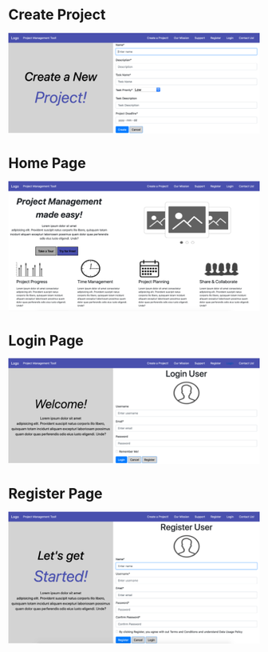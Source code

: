 # Create Project
![](https://raw.githubusercontent.com/jtj9817/projekt_manager_bth745/MahnoorPrototype/Prototype1stRevision_Screenshots/Create%20a%20Project%20Page.png)

# Home Page
![](https://raw.githubusercontent.com/jtj9817/projekt_manager_bth745/MahnoorPrototype/Prototype1stRevision_Screenshots/Home%20Page.png)

# Login Page
![](https://raw.githubusercontent.com/jtj9817/projekt_manager_bth745/MahnoorPrototype/Prototype1stRevision_Screenshots/Login%20Page.png)

# Register Page
![](https://raw.githubusercontent.com/jtj9817/projekt_manager_bth745/MahnoorPrototype/Prototype1stRevision_Screenshots/Register%20Page.png)

